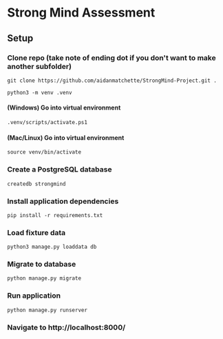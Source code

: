 # Strong Mind Assessment


## Setup



### Clone repo (take note of ending dot if you don't want to make another subfolder)
~~~
git clone https://github.com/aidanmatchette/StrongMind-Project.git .
~~~

~~~
python3 -m venv .venv
~~~

#### (Windows) Go into virtual environment
~~~
.venv/scripts/activate.ps1
~~~

#### (Mac/Linux) Go into virtual environment
~~~
source venv/bin/activate
~~~

### Create a PostgreSQL database
~~~
createdb strongmind
~~~

### Install application dependencies
~~~.ve
pip install -r requirements.txt
~~~

### Load fixture data
~~~
python3 manage.py loaddata db
~~~

### Migrate to database
~~~
python manage.py migrate
~~~

### Run application 
~~~
python manage.py runserver
~~~

### Navigate to http://localhost:8000/
